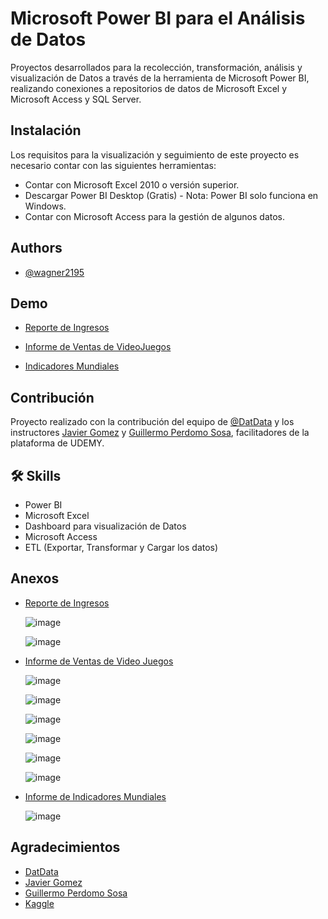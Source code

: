 
# Microsoft Power BI para el Análisis de Datos

Proyectos desarrollados para la recolección, transformación, análisis y visualización de Datos a través de la herramienta de Microsoft Power BI, realizando conexiones a repositorios de datos de Microsoft Excel y Microsoft Access y SQL Server.




## Instalación

Los requisitos para la visualización y seguimiento de este proyecto es necesario contar con las siguientes herramientas:

- Contar con Microsoft Excel 2010 o versión superior.
- Descargar Power BI Desktop (Gratis) - Nota: Power BI solo funciona en Windows.
- Contar con Microsoft Access para la gestión de algunos datos.
    
## Authors

- [@wagner2195](https://www.github.com/wagner2195)


## Demo

- [Reporte de Ingresos](https://itlaedudo-my.sharepoint.com/:u:/g/personal/202010952_itla_edu_do/ETuI0ciuVpBOqQNeWeBO5sMBhobtp4JJwo2Qo3bKjZN-sg?e=OkJejp)

- [Informe de Ventas de VideoJuegos](https://itlaedudo-my.sharepoint.com/:u:/g/personal/202010952_itla_edu_do/EUa9MgUHppJOpSRsqjiw_xIBLG0IOziA4fnGfhO4pzsJ1A?e=UhgHmm)

- [Indicadores Mundiales](https://itlaedudo-my.sharepoint.com/:u:/g/personal/202010952_itla_edu_do/Eek5MX2v7e9OmLcyS22KpuoBKVFq6OoPCeHr1Dyi9xBi8Q?e=cYM7lz)

## Contribución

Proyecto realizado con la contribución del equipo de [@DatData](https://www.udemy.com/user/datdata/) y los instructores [Javier Gomez](https://www.udemy.com/user/egpjavier/) y [Guillermo Perdomo Sosa](https://www.udemy.com/user/guillermo-perdomo-3/), facilitadores de la plataforma de UDEMY. 


## 🛠 Skills

- Power BI
- Microsoft Excel
- Dashboard para visualización de Datos
- Microsoft Access
- ETL (Exportar, Transformar y Cargar los datos)


## Anexos

- [Reporte de Ingresos](https://itlaedudo-my.sharepoint.com/:b:/g/personal/202010952_itla_edu_do/EWYaBmZAcgpCvHYUT00jjEoBne71VhOYIEUj5CbgJ3wmOA?e=bglooF)

  ![image](https://github.com/wagner2195/Power_Bi_Analisis_Datos/assets/46799763/3f56d471-49a9-4831-82c1-b2250d907b2a)

  ![image](https://github.com/wagner2195/Power_Bi_Analisis_Datos/assets/46799763/ca571204-219e-49fd-9869-70d766e9ed2f)

 - [Informe de Ventas de Video Juegos](https://itlaedudo-my.sharepoint.com/:b:/g/personal/202010952_itla_edu_do/EUcoRhoSJAhIoQ852CYsETQBSuiAJxSflwJBbNAsAU9zFg?e=rkdV7M)

   ![image](https://github.com/wagner2195/Power_Bi_Analisis_Datos/assets/46799763/c383399f-dcd5-4fd5-ab42-04d11d432ed5)

   ![image](https://github.com/wagner2195/Power_Bi_Analisis_Datos/assets/46799763/3449872c-701c-4db0-a88b-0ddaf59a2aff)

   ![image](https://github.com/wagner2195/Power_Bi_Analisis_Datos/assets/46799763/26668884-092c-4177-b1de-13a86626eebc)

   ![image](https://github.com/wagner2195/Power_Bi_Analisis_Datos/assets/46799763/2f7e6a32-f01c-4c5e-8fa0-3ac394c54a8a)

   ![image](https://github.com/wagner2195/Power_Bi_Analisis_Datos/assets/46799763/a565feda-2f64-4cae-b04a-cc29d20f917f)

   ![image](https://github.com/wagner2195/Power_Bi_Analisis_Datos/assets/46799763/5a0359af-2435-4634-8399-c96122a88adc)

 - [Informe de Indicadores Mundiales](https://itlaedudo-my.sharepoint.com/:b:/g/personal/202010952_itla_edu_do/EXcR8em6vD9AnFl_piBogWUBhtPT5_X-ns-aFgEQabaXeQ?e=eDL0tc)

   ![image](https://github.com/wagner2195/Power_Bi_Analisis_Datos/assets/46799763/c1efdf1a-68d4-4c0f-8cb6-f4033bd9f26d)

   
## Agradecimientos

- [DatData](https://www.datdata.com/)
- [Javier Gomez](https://www.linkedin.com/in/egpjavier/)
- [Guillermo Perdomo Sosa](https://www.linkedin.com/in/guillermoperdomo/)
- [Kaggle](https://www.kaggle.com/datasets)

